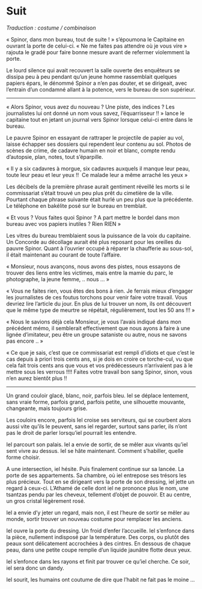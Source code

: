 # Suit

*Traduction : costume / combinaison*


« Spinor, dans mon bureau, tout de suite ! » s’époumona le Capitaine en ouvrant la porte de celui-ci.
« Ne me faites pas attendre où je vous vire » rajouta le gradé pour faire bonne mesure avant de refermer violemment la porte.

Le lourd silence qui avait recouvert la salle ouverte des enquêteurs se dissipa peu à peu pendant qu’un jeune homme rassemblait quelques papiers épars, le dénommé Spinor a n’en pas douter, et se dirigeait, avec l’entrain d’un condamné allant à la potence, vers le bureau de son supérieur.

-----
« Alors Spinor, vous avez du nouveau ? Une piste, des indices ? Les journalistes lui ont donné un nom vous savez, l’équarrisseur !! » lance le capitaine tout en jetant un journal vers Spinor lorsque celui-ci entre dans le bureau.

Le pauvre Spinor en essayant de rattraper le projectile de papier au vol, laisse échapper ses dossiers qui rependent leur contenu au sol. Photos de scènes de crime, de cadavre humain en noir et blanc, compte rendu d’autopsie, plan, notes, tout s’éparpille.

« Il y a six cadavres à morgue, six cadavres auxquels il manque leur peau, toute leur peau et leur yeux !!  Ce malade leur a même arraché les yeux »

Les décibels de la première phrase aurait gentiment réveillé les morts si le commissariat s’était trouvé un peu plus prêt du cimetière de la ville. Pourtant chaque phrase suivante était hurlé un peu plus que la précédente. Le téléphone en bakélite posé sur le bureau en tremblait.

« Et vous ? Vous faites quoi Spinor ? A part mettre le bordel dans mon bureau avec vos papiers inutiles ? Rien RIEN »

Les vitres du bureau tremblaient sous la puissance de la voix du capitaine. Un Concorde au décollage aurait été plus reposant pour les oreilles du pauvre Spinor. Quant à l’ouvrier occupé à réparer la chaufferie au sous-sol, il était maintenant au courant de toute l’affaire.

« Monsieur, nous avançons, nous avons des pistes, nous essayons de trouver des liens entre les victimes, mais entre la mamie du parc, le photographe, la jeune femme, .. nous ... »

« Vous ne faites rien, vous êtes des bons à rien. Je ferrais mieux d’engager les journalistes de ces foutus torchons pour venir faire votre travail. Vous devriez lire l’article du jour. En plus de lui trouver un nom, ils ont découvert que le même type de meurtre se répétait, régulièrement, tout les 50 ans !!! »

« Nous le savions déjà cela Monsieur, je vous l’avais indiqué dans mon précédent mémo, il semblerait effectivement que nous ayons à faire à une lignée d’imitateur, peu être un groupe sataniste ou autre, nous ne savons pas encore .. »

« Ce que je sais, c’est que ce commissariat est rempli d’idiots et que c’est le cas depuis à priori trois cents ans, si je dois en croire ce torche-cul, vu que cela fait trois cents ans que vous et vos prédécesseurs n’arrivaient pas à le mettre sous les verrous !!!! Faites votre travail bon sang Spinor, sinon, vous n’en aurez bientôt plus !!


-----------------

Un grand couloir glacé, blanc, noir, parfois bleu. Iel se déplace lentement, sans vraie forme, parfois grand, parfois petite, une silhouette mouvante, changeante, mais toujours grise.

Les couloirs encore, parfois Iel croise ses serviteurs, qui se courbent alors aussi vite qu’ils le peuvent, sans iel regarder, surtout sans parler, ils n’ont pas le droit de parler lorsqu’iel pourrait les entendre.

Iel parcourt son palais. Iel a envie de sortir, de se mêler aux vivants qu’iel sent vivre au dessus. Iel se hâte maintenant. Comment s’habiller, quelle forme choisir.

A une intersection, iel hésite. Puis finalement continue sur sa lancée.  La porte de ses appartements. Sa chambre, où iel entrepose ses trésors les plus précieux. Tout en se dirigeant vers la porte de son dressing, iel jette un regard à ceux-ci. L’Athamé de celle dont iel ne prononce plus le nom, une tsantzas pendu par les cheveux, tellement d’objet de pouvoir. Et au centre, un gros cristal légèrement rosé.

Iel a envie d’y jeter un regard, mais non, il est l’heure de sortir se mêler au monde, sortir trouver un nouveau costume pour remplacer les anciens.

Iel ouvre la porte du dressing. Un froid d’enfer l’accueille. Iel s’enfonce dans la pièce, nullement indisposé par la température. Des corps, ou plutôt des peaux sont délicatement accrochées à des cintres. En dessous de chaque peau, dans une petite coupe remplie d’un liquide jaunâtre flotte deux yeux.

Iel s’enfonce dans les rayons et finit par trouver ce qu’iel cherche. Ce soir, iel sera donc un dandy.

Iel sourit, les humains ont coutume de dire que l’habit ne fait pas le moine …
